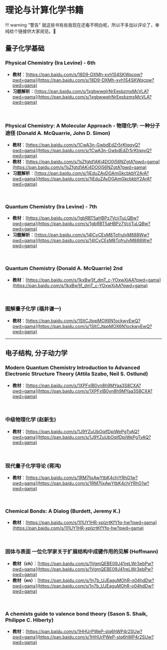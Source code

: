 # 理论与计算化学书籍

!!! warning "警告"
    就这些书有些我现在还看不明白呢，所以不多加以评论了，单纯给个链接供大家阅览。🥹

## 量子化学基础

### Physical Chemistry (Ira Levine) - 6th

- **教材**：[https://pan.baidu.com/s/18D9-DXMh-xvh1S4SKWqcpw?pwd=gama](https://pan.baidu.com/s/18D9-DXMh-xvh1S4SKWqcpw?pwd=gama)
- **习题解析**：[https://pan.baidu.com/s/1xgbwwqIrNrEesbzmxMcVLA?pwd=gama](https://pan.baidu.com/s/1xgbwwqIrNrEesbzmxMcVLA?pwd=gama)

<br/>

### Physical Chemistry: A Molecular Approach - 物理化学: 一种分子途径 (Donald A. McQuarrie, John D. Simon)

- **教材**：[https://pan.baidu.com/s/1CwA3n-GwbdEdZr5rKtqqyQ?pwd=gama](https://pan.baidu.com/s/1CwA3n-GwbdEdZr5rKtqqyQ?pwd=gama)
- **教材**：[https://pan.baidu.com/s/1sZfgtd1AKi4DO0j56NZgtA?pwd=gama](https://pan.baidu.com/s/1sZfgtd1AKi4DO0j56NZgtA?pwd=gama)
- **习题解析**：[https://pan.baidu.com/s/1jEduZAvDGAmGkcbkbY2ArA?pwd=gama](https://pan.baidu.com/s/1jEduZAvDGAmGkcbkbY2ArA?pwd=gama)

<br/>

### Quantum Chemistry (Ira Levine) - 7th

- **教材**：[https://pan.baidu.com/s/1gbRBT5aHBPz7VciiTuLQBw?pwd=gama](https://pan.baidu.com/s/1gbRBT5aHBPz7VciiTuLQBw?pwd=gama)
- **习题解析**：[https://pan.baidu.com/s/14ICvCEsM8TofrulvM888Ww?pwd=gama](https://pan.baidu.com/s/14ICvCEsM8TofrulvM888Ww?pwd=gama)

<br/>

### Quantum Chemistry (Donald A. McQuarrie) 2nd

- **教材**：[https://pan.baidu.com/s/1kxBw1jf_dmT_c-YOxwXjAA?pwd=gama](https://pan.baidu.com/s/1kxBw1jf_dmT_c-YOxwXjAA?pwd=gama)

<br/>

### 图解量子化学 (福井谦一)

- **教材**：[https://pan.baidu.com/s/1SltCJtppMOX6N1ockwyEwQ?pwd=gama](https://pan.baidu.com/s/1SltCJtppMOX6N1ockwyEwQ?pwd=gama)

---

## 电子结构, 分子动力学

### Modern Quantum Chemistry Introduction to Advanced Electronic Structure Theory (Attila Szabo, Neil S. Ostlund)

- **教材**：[https://pan.baidu.com/s/1XPFxIB0vn8h9MYaa3S8CXA?pwd=gama](https://pan.baidu.com/s/1XPFxIB0vn8h9MYaa3S8CXA?pwd=gama)

<br/>

### 中级物理化学 (赵新生)

- **教材**：[https://pan.baidu.com/s/1J9YZuUbOqifDpiWePgTyAQ?pwd=gama](https://pan.baidu.com/s/1J9YZuUbOqifDpiWePgTyAQ?pwd=gama)

<br/>

### 现代量子化学导论 (蒋鸿)

- **教材**：[https://pan.baidu.com/s/1RM7ljxAwYtbK4chjYRhG1w?pwd=gama](https://pan.baidu.com/s/1RM7ljxAwYtbK4chjYRhG1w?pwd=gama)

<br/>

### Chemical Bonds: A Dialog (Burdett, Jeremy K.)

- **教材**：[https://pan.baidu.com/s/1I1UY1HR-xplzrtKfYfq-hw?pwd=gama](https://pan.baidu.com/s/1I1UY1HR-xplzrtKfYfq-hw?pwd=gama)

<br/>

### 固体与表面 一位化学家关于扩展结构中成键作用的见解 (Hoffmann)

- **教材（ch）**：[https://pan.baidu.com/s/1VgmQEBE09J41reLWr3ebPw?pwd=gama](https://pan.baidu.com/s/1VgmQEBE09J41reLWr3ebPw?pwd=gama)
- **教材（en）**：[https://pan.baidu.com/s/1n7b_UJEaguMOhR-o04hdDw?pwd=gama](https://pan.baidu.com/s/1n7b_UJEaguMOhR-o04hdDw?pwd=gama)

<br/>

### A chemists guide to valence bond theory (Sason S. Shaik, Philippe C. Hiberty)

- **教材**：[https://pan.baidu.com/s/1HHUrPWeP-sIq6hWP4r2SUw?pwd=gama](https://pan.baidu.com/s/1HHUrPWeP-sIq6hWP4r2SUw?pwd=gama)